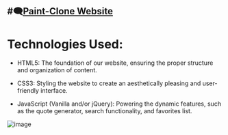 #🗨️[Paint-Clone Website]([https://porto.profidesigner.eu/quote-generator/])
---
# Technologies Used:

* HTML5: The foundation of our website, ensuring the proper structure and organization of content.

* CSS3: Styling the website to create an aesthetically pleasing and user-friendly interface.

* JavaScript (Vanilla and/or jQuery): Powering the dynamic features, such as the quote generator, search functionality, and favorites list.

![image](https://github.com/h3xol/paint-clone/assets/53119336/734cd463-fa77-4833-ad4f-e54485f4f25f)

